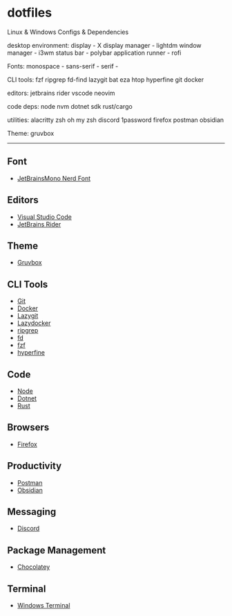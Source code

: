 # dotfiles

Linux & Windows Configs & Dependencies

desktop environment:
display - X
display manager - lightdm
window manager - i3wm
status bar - polybar
application runner - rofi

Fonts:
monospace -
sans-serif -
serif -

CLI tools:
fzf
ripgrep
fd-find
lazygit
bat
eza
htop
hyperfine
git
docker

editors:
jetbrains rider
vscode
neovim

code deps:
node
nvm
dotnet sdk
rust/cargo

utilities:
alacritty
zsh
oh my zsh
discord
1password
firefox
postman
obsidian

Theme:
gruvbox

---

## Font

- [JetBrainsMono Nerd Font](https://www.nerdfonts.com/font-downloads)

## Editors

- [Visual Studio Code](https://code.visualstudio.com/)
- [JetBrains Rider](https://www.jetbrains.com/rider/download/)

## Theme

- [Gruvbox](https://github.com/morhetz/gruvbox)

## CLI Tools

- [Git](https://git-scm.com/)
- [Docker](https://www.docker.com/)
- [Lazygit](https://github.com/jesseduffield/lazygit)
- [Lazydocker](https://github.com/jesseduffield/lazydocker)
- [ripgrep](https://github.com/BurntSushi/ripgrep)
- [fd](https://github.com/sharkdp/fd)
- [fzf](https://github.com/junegunn/fzf)
- [hyperfine](https://github.com/sharkdp/hyperfine)

## Code

- [Node](https://nodejs.org/en/download/current)
- [Dotnet](https://dotnet.microsoft.com/en-us/download)
- [Rust](https://www.rust-lang.org/)

## Browsers

- [Firefox](https://www.mozilla.org/en-US/firefox/developer/)

## Productivity

- [Postman](https://www.postman.com/downloads/)
- [Obsidian](https://obsidian.md/)

## Messaging

- [Discord](https://discord.com/)

## Package Management

- [Chocolatey](https://chocolatey.org/install)

## Terminal

- [Windows Terminal](https://apps.microsoft.com/detail/9N0DX20HK701?hl=en-US&gl=US)
